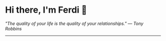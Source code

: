 <h1>Hi there, I'm Ferdi 👋</h1>

<p><em>
  "The quality of your life is the quality of your relationships." — Tony Robbins
</em></p>

---
